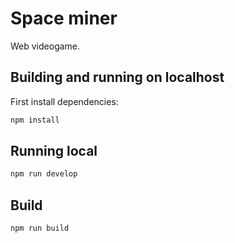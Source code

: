 # Space miner

Web videogame.

## Building and running on localhost

First install dependencies:

```sh
npm install
```

## Running local

```sh
npm run develop
```

## Build

```sh
npm run build
```

